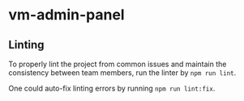 # vm-admin-panel

## Linting

To properly lint the project from common issues and maintain the consistency between team members, run the linter by `npm run lint`.

One could auto-fix linting errors by running `npm run lint:fix`.
